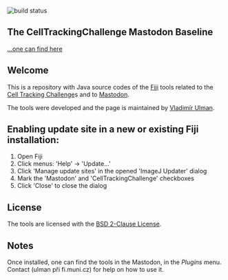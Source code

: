 ![build status](https://api.travis-ci.com/CellTrackingChallenge/CTC-FijiPlugins.svg?branch=master)

The CellTrackingChallenge Mastodon Baseline
-------------------------------------------
[...one can find here](https://github.com/CellTrackingChallenge/mastodon-ctc?tab=readme-ov-file#the-celltrackingchallenge-mastodon-baseline)

Welcome
-------
This is a repository with Java source codes of the [Fiji](http://fiji.sc) tools related to the [Cell Tracking Challenge](http://www.celltrackingchallenge.net)s
and to [Mastodon](https://github.com/mastodon-sc/mastodon).

The tools were developed and the page is maintained by [Vladimír Ulman](http://www.fi.muni.cz/~xulman/).


Enabling update site in a new or existing Fiji installation:
------------------------------------------------------------
1. Open Fiji
1. Click menus: 'Help' -> 'Update...'
1. Click 'Manage update sites' in the opened 'ImageJ Updater' dialog
1. Mark the 'Mastodon' and 'CellTrackingChallenge' checkboxes
1. Click 'Close' to close the dialog


License
--------
The tools are licensed with the [BSD 2-Clause License](https://choosealicense.com/licenses/bsd-2-clause/).


Notes
------
Once installed, one can find the tools in the Mastodon, in the _Plugins_ menu.
Contact (ulman při fi.muni.cz) for help on how to use it.
